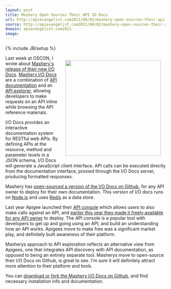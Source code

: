 ```yaml
---
layout: post
title: Mashery Open Sources Their API IO Docs
url: http://apievangelist.com2011/08/02/mashery-open-sources-their-api-io-docs/
source: http://apievangelist.com2011/08/02/mashery-open-sources-their-api-io-docs/
domain: apievangelist.com2011
image: 
---
```

{% include JB/setup %}
<img style="padding: 15px;" src="http://kinlane-productions.s3.amazonaws.com/api-service-providers/mashery/mashery-io-docs-screenshot.jpg" alt="" width="300" align="right" />Last week at OSCON, I wrote about <a title="Masherys Release of their API I/O Docs" href="http://blog.programmableweb.com/2011/07/26/mashery-delivers-smarter-api-documentation/">Mashery's release of their new I/O Docs</a>. <a title="Mashery I/O Docs" href="http://mashery.com/solution/iodocs/">Mashery I/O Docs</a> are a combination of <a title="API Documentation" href="http://www.apievangelist.com/ecosystem-building-blocks-detail.php?Building_Block_ID=120">API documentation</a> and an <a title="API Explorer" href="http://www.apievangelist.com/ecosystem-building-blocks-detail.php?Building_Block_ID=209">API explorer</a>, allowing developers to make requests on an API inline while browsing the API reference materials.<p></p>
I/O Docs provides an interactive documentation system for RESTful web APIs. By defining APIs at the resource, method and parameter levels in a JSON schema, I/O Docs will generate a JavaScript client interface. API calls can be executed directly from the documentation interface, proxied through the I/O Docs server, producing formatted responses.<p></p>
Mashery has <a title="open-sourced a version of the I/O docs on Github" href="https://github.com/mashery/iodocs">open-sourced a version of the I/O Docs on Github</a>, for any API owner to deploy for their own documentation. This version of I/O docs runs on <a title="Node.js" href="https://github.com/joyent/node/wiki/Installation">Node.js</a> and uses <a title="Redis" href="http://redis.io/download">Redis</a> as a data store.<p></p>
Last year Apigee launched their <a title="API consoe" href="http://apigee.com/about/products_togo.html">API console</a> which allows users to also make calls against an API, and <a title="earlier this year they made it freely available for any API owner" href="http://blog.apievangelist.com/2011/03/07/apigee-api-console-is-now-free-for-everyone-to-use/">earlier this year they made it freely available for any API owner</a> to deploy. The API console is a popular tool with developers to get up and going using an API, and build an understanding how an API works. Apigees move to make free was a significant market play, and definitely built awareness of their platform.<p></p>
Masherys approach to API exploration reflects an alternative view from Apigees, one that integrates API discovery with API documentation, as opposed to being an entirely separate tool. Masherys move to open-source their I/O Docs on Github, is great to see. I'm sure it will definitely attract more attention to their platform and tools.<p></p>
You can <a title="download or fork the Mashery I/O docs on Github" href="https://github.com/mashery/iodocs">download or fork the Mashery I/O Docs on Github</a>, and find necessary installation info and documentation.


